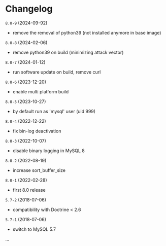 # Changelog

`8.0-9` (2024-09-92)
- remove the removal of python39 (not installed anymore in base image)

`8.0-8` (2024-02-06)
- remove python39 on build (minimizing attack vector)

`8.0-7` (2024-01-12)
- run software update on build, remove curl

`8.0-6` (2023-12-20)
- enable multi platform build

`8.0-5` (2023-10-27)
- by default run as 'mysql' user (uid 999)

`8.0-4` (2022-12-22)
- fix bin-log deactivation

`8.0-3` (2022-10-07)
- disable binary logging in MySQL 8

`8.0-2` (2022-08-19)
- increase sort_buffer_size

`8.0-1` (2022-02-28)
- first 8.0 release

`5.7-2` (2018-07-06)
- compatibility with Doctrine < 2.6

`5.7-1` (2018-07-06)
- switch to MySQL 5.7


...
